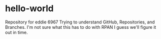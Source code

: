 # hello-world
Repository for eddie 6967
Trying to understand GitHub, Repositories, and Branches. I'm not sure what this has to do with RPAN I guess we'll figure it out in time. 
